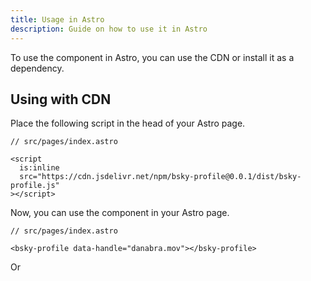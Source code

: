 ```yaml
---
title: Usage in Astro
description: Guide on how to use it in Astro
---
```


To use the component in Astro, you can use the CDN or install it as a dependency.

## Using with CDN

Place the following script in the head of your Astro page.

```astro
// src/pages/index.astro

<script
  is:inline
  src="https://cdn.jsdelivr.net/npm/bsky-profile@0.0.1/dist/bsky-profile.js"
></script>
```

Now, you can use the component in your Astro page.

```astro
// src/pages/index.astro

<bsky-profile data-handle="danabra.mov"></bsky-profile>
```

Or
